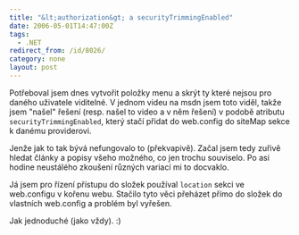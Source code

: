 ```yaml
---
title: "&lt;authorization&gt; a securityTrimmingEnabled"
date: 2006-05-01T14:47:00Z
tags:
  - .NET
redirect_from: /id/8026/
category: none
layout: post
---
```

Potřeboval jsem dnes vytvořit položky menu a skrýt ty které nejsou pro daného uživatele viditelné. V jednom videu na msdn jsem toto viděl, takže jsem "našel" řešení (resp. našel to video a v něm řešení) v podobě atributu `securityTrimmingEnabled`, který stačí přidat do web.config do siteMap sekce k danému providerovi.

Jenže jak to tak bývá nefungovalo to (překvapivě). Začal jsem tedy zuřivě hledat články a popisy všeho možného, co jen trochu souviselo. Po asi hodine neustálého zkoušení různých variací mi to docvaklo.

Já jsem pro řízení přístupu do složek používal `location` sekci ve web.configu v kořenu webu. Stačilo tyto věci přeházet přímo do složek do vlastních web.config a problém byl vyřešen.

Jak jednoduché (jako vždy). :)